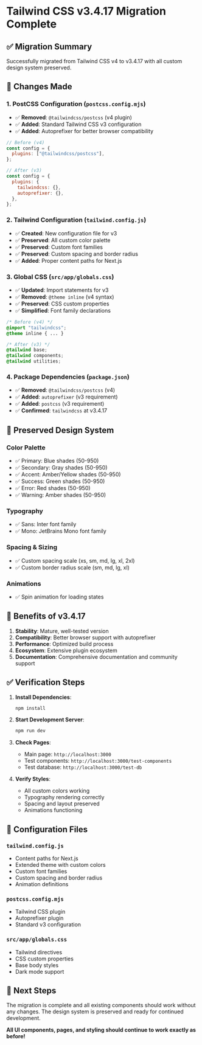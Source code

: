 # Tailwind CSS v3.4.17 Migration Complete

## ✅ Migration Summary

Successfully migrated from Tailwind CSS v4 to v3.4.17 with all custom design system preserved.

## 🔄 Changes Made

### 1. **PostCSS Configuration** (`postcss.config.mjs`)
- ✅ **Removed**: `@tailwindcss/postcss` (v4 plugin)
- ✅ **Added**: Standard Tailwind CSS v3 configuration
- ✅ **Added**: Autoprefixer for better browser compatibility

```javascript
// Before (v4)
const config = {
  plugins: ["@tailwindcss/postcss"],
};

// After (v3)
const config = {
  plugins: {
    tailwindcss: {},
    autoprefixer: {},
  },
};
```

### 2. **Tailwind Configuration** (`tailwind.config.js`)
- ✅ **Created**: New configuration file for v3
- ✅ **Preserved**: All custom color palette
- ✅ **Preserved**: Custom font families
- ✅ **Preserved**: Custom spacing and border radius
- ✅ **Added**: Proper content paths for Next.js

### 3. **Global CSS** (`src/app/globals.css`)
- ✅ **Updated**: Import statements for v3
- ✅ **Removed**: `@theme inline` (v4 syntax)
- ✅ **Preserved**: CSS custom properties
- ✅ **Simplified**: Font family declarations

```css
/* Before (v4) */
@import "tailwindcss";
@theme inline { ... }

/* After (v3) */
@tailwind base;
@tailwind components;
@tailwind utilities;
```

### 4. **Package Dependencies** (`package.json`)
- ✅ **Removed**: `@tailwindcss/postcss` (v4)
- ✅ **Added**: `autoprefixer` (v3 requirement)
- ✅ **Added**: `postcss` (v3 requirement)
- ✅ **Confirmed**: `tailwindcss` at v3.4.17

## 🎨 Preserved Design System

### **Color Palette**
- ✅ Primary: Blue shades (50-950)
- ✅ Secondary: Gray shades (50-950)
- ✅ Accent: Amber/Yellow shades (50-950)
- ✅ Success: Green shades (50-950)
- ✅ Error: Red shades (50-950)
- ✅ Warning: Amber shades (50-950)

### **Typography**
- ✅ Sans: Inter font family
- ✅ Mono: JetBrains Mono font family

### **Spacing & Sizing**
- ✅ Custom spacing scale (xs, sm, md, lg, xl, 2xl)
- ✅ Custom border radius scale (sm, md, lg, xl)

### **Animations**
- ✅ Spin animation for loading states

## 🚀 Benefits of v3.4.17

1. **Stability**: Mature, well-tested version
2. **Compatibility**: Better browser support with autoprefixer
3. **Performance**: Optimized build process
4. **Ecosystem**: Extensive plugin ecosystem
5. **Documentation**: Comprehensive documentation and community support

## ✅ Verification Steps

1. **Install Dependencies**:
   ```bash
   npm install
   ```

2. **Start Development Server**:
   ```bash
   npm run dev
   ```

3. **Check Pages**:
   - Main page: `http://localhost:3000`
   - Test components: `http://localhost:3000/test-components`
   - Test database: `http://localhost:3000/test-db`

4. **Verify Styles**:
   - All custom colors working
   - Typography rendering correctly
   - Spacing and layout preserved
   - Animations functioning

## 🔧 Configuration Files

### `tailwind.config.js`
- Content paths for Next.js
- Extended theme with custom colors
- Custom font families
- Custom spacing and border radius
- Animation definitions

### `postcss.config.mjs`
- Tailwind CSS plugin
- Autoprefixer plugin
- Standard v3 configuration

### `src/app/globals.css`
- Tailwind directives
- CSS custom properties
- Base body styles
- Dark mode support

## 🎯 Next Steps

The migration is complete and all existing components should work without any changes. The design system is preserved and ready for continued development.

**All UI components, pages, and styling should continue to work exactly as before!** 